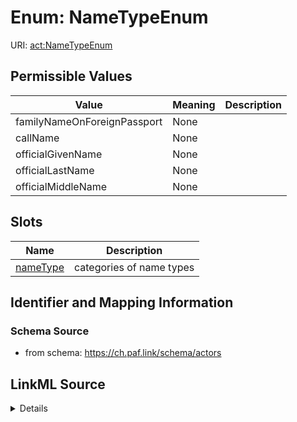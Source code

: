 # Enum: NameTypeEnum 



URI: [act:NameTypeEnum](https://ch.paf.link/schema/actors/NameTypeEnum)

## Permissible Values

| Value | Meaning | Description |
| --- | --- | --- |
| familyNameOnForeignPassport | None |  |
| callName | None |  |
| officialGivenName | None |  |
| officialLastName | None |  |
| officialMiddleName | None |  |




## Slots

| Name | Description |
| ---  | --- |
| [nameType](nameType.md) | categories of name types |





## Identifier and Mapping Information






### Schema Source


* from schema: https://ch.paf.link/schema/actors






## LinkML Source

<details>
```yaml
name: NameTypeEnum
from_schema: https://ch.paf.link/schema/actors
rank: 1000
permissible_values:
  familyNameOnForeignPassport:
    text: familyNameOnForeignPassport
  callName:
    text: callName
  officialGivenName:
    text: officialGivenName
  officialLastName:
    text: officialLastName
  officialMiddleName:
    text: officialMiddleName

```
</details>